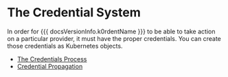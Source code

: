 # The Credential System

In order for {{{ docsVersionInfo.k0rdentName }}} to be able to take action on a particular provider, it must have the proper credentials. You can create those credentials as Kubernetes objects.

- [The Credentials Process](credentials-process.md)
- [Credential Propagation](credentials-propagation.md)